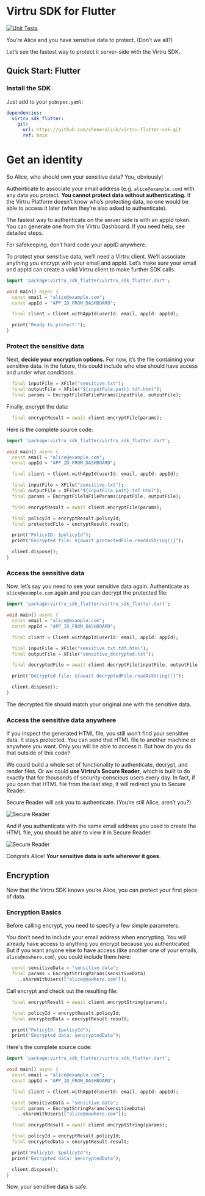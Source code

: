 # Virtru SDK for Flutter
[![Unit Tests](https://github.com/vheneraliuk/virtru-flutter-sdk/actions/workflows/test.yaml/badge.svg)](https://github.com/vheneraliuk/virtru-flutter-sdk/actions/workflows/test.yaml)

You’re Alice and you have sensitive data to protect. (Don’t we all?)

Let’s see the fastest way to protect it server-side with the Virtru SDK.

## Quick Start: Flutter

### Install the SDK

Just add to your `pubspec.yaml`:

```yaml
dependencies:
  virtru_sdk_flutter:
    git:
      url: https://github.com/vheneraliuk/virtru-flutter-sdk.git
      ref: main
```

# Get an identity

So Alice, who should own your sensitive data? You, obviously!

Authenticate to associate your email address (e.g. `alice@example.com`) with any data you protect. **You cannot protect data without authenticating.** If the Virtru Platform doesn’t know who’s protecting data, no one would be able to access it later (when they’re also asked to authenticate).

The fastest way to authenticate on the server side is with an appId token. You can generate one from the Virtru Dashboard. If you need help, see detailed steps.

For safekeeping, don’t hard code your appID anywhere.

To protect your sensitive data, we’ll need a Virtru client. We’ll associate anything you encrypt with your email and appId. Let’s make sure your email and appId can create a valid Virtru client to make further SDK calls:

```dart
import 'package:virtru_sdk_flutter/virtru_sdk_flutter.dart';

void main() async {
  const email = "alice@example.com";
  const appId = "APP_ID_FROM_DASHBOARD";

  final client = Client.withAppId(userId: email, appId: appId);

  print("Ready to protect!");
}
```

### Protect the sensitive data

Next, **decide your encryption options.** For now, it’s the file containing your sensitive data. In the future, this could include who else should have access and under what conditions.

```dart
  final inputFile = XFile("sensitive.txt");
  final outputFile = XFile("${inputFile.path}.tdf.html");
  final params = EncryptFileToFileParams(inputFile, outputFile);
```

Finally, encrypt the data:

```dart
  final encryptResult = await client.encryptFile(params);
```

Here is the complete source code:

```dart
import 'package:virtru_sdk_flutter/virtru_sdk_flutter.dart';

void main() async {
  const email = "alice@example.com";
  const appId = "APP_ID_FROM_DASHBOARD";

  final client = Client.withAppId(userId: email, appId: appId);

  final inputFile = XFile("sensitive.txt");
  final outputFile = XFile("${inputFile.path}.tdf.html");
  final params = EncryptFileToFileParams(inputFile, outputFile);

  final encryptResult = await client.encryptFile(params);

  final policyId = encryptResult.policyId;
  final protectedFile = encryptResult.result;

  print("PolicyID: $policyId");
  print("Encrypted file: ${await protectedFile.readAsString()}");

  client.dispose();
}
```

### Access the sensitive data

Now, let’s say you need to see your sensitive data again. Authenticate as `alice@example.com` again and you can decrypt the protected file:

```dart
import 'package:virtru_sdk_flutter/virtru_sdk_flutter.dart';

void main() async {
  const email = "alice@example.com";
  const appId = "APP_ID_FROM_DASHBOARD";

  final client = Client.withAppId(userId: email, appId: appId);

  final inputFile = XFile("sensitive.txt.tdf.html");
  final outputFile = XFile("sensitive_decrypted.txt");

  final decryptedFile = await client.decryptFile(inputFile, outputFile);

  print("Decrypted file: ${await decryptedFile.readAsString()}");

  client.dispose();
}
```

The decrypted file should match your original one with the sensitive data.

### Access the sensitive data anywhere

If you inspect the generated HTML file, you still won’t find your sensitive data. It stays protected. You can send that HTML file to another machine or anywhere you want. Only you will be able to access it. But how do you do that outside of this code?

We could build a whole set of functionality to authenticate, decrypt, and render files. Or we could **use Virtru’s Secure Reader**, which is built to do exactly that for thousands of security-conscious users every day. In fact, if you open that HTML file from the last step, it will redirect you to Secure Reader.

Secure Reader will ask you to authenticate. (You’re still Alice, aren’t you?)

![Secure Reader](https://www.virtru.com/hubfs/Dev%20Docs/auth.png)

And if you authenticate with the same email address you used to create the HTML file, you should be able to view it in Secure Reader:

![Secure Reader](https://www.virtru.com/hubfs/Dev%20Docs/decrypt.png)

Congrats Alice! **Your sensitive data is safe wherever it goes.**

## Encryption

Now that the Virtru SDK knows you’re Alice, you can protect your first piece of data.

### Encryption Basics

Before calling encrypt, you need to specify a few simple parameters.

You don’t need to include your email address when encrypting. You will already have access to anything you encrypt because you authenticated. But if you want anyone else to have access (like another one of your emails, `alice@nowhere.com`), you could include them here:

```dart
  const sensitiveData = "sensitive data";
  final params = EncryptStringParams(sensitiveData)
    ..shareWithUsers(["alice@nowhere.com"]);
```

Call encrypt and check out the resulting file:

```dart
  final encryptResult = await client.encryptString(params);

  final policyId = encryptResult.policyId;
  final encryptedData = encryptResult.result;

  print("PolicyId: $policyId");
  print("Encrypted data: $encryptedData");
```

Here's the complete source code:

```dart
import 'package:virtru_sdk_flutter/virtru_sdk_flutter.dart';

void main() async {
  const email = "alice@example.com";
  const appId = "APP_ID_FROM_DASHBOARD";

  final client = Client.withAppId(userId: email, appId: appId);

  const sensitiveData = "sensitive data";
  final params = EncryptStringParams(sensitiveData)
    ..shareWithUsers(["alice@nowhere.com"]);

  final encryptResult = await client.encryptString(params);

  final policyId = encryptResult.policyId;
  final encryptedData = encryptResult.result;

  print("PolicyId: $policyId");
  print("Encrypted data: $encryptedData");

  client.dispose();
}
```

Now, your sensitive data is safe.
